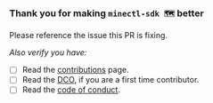 ### Thank you for making `minectl-sdk 🗺` better

Please reference the issue this PR is fixing.

*Also verify you have:*

* [ ] Read the [contributions](../CONTRIBUTING.md) page.
* [ ] Read the [DCO](../DCO), if you are a first time contributor.
* [ ] Read the [code of conduct](https://github.com/dirien/.github/blob/main/CODE_OF_CONDUCT.md).
